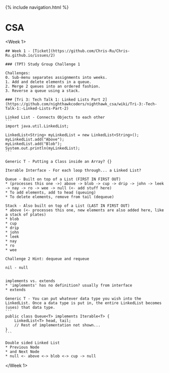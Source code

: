 {% include navigation.html %}

# CSA

<Week 1>

    ## Week 1 - [Ticket](https://github.com/Chris-Ru/Chris-Ru.github.io/issues/2)

    ### (TPT) Study Group Challenge 1

    Challenges:
    0. Sub-menu separates assignments into weeks.
    1. Add and delete elements in a queue.
    2. Merge 2 queues into an ordered fashion.
    3. Reverse a queue using a stack.

    ### [Tri 3: Tech Talk 1: Linked Lists Part 2](https://github.com/nighthawkcoders/nighthawk_csa/wiki/Tri-3:-Tech-Talk-1:-Linked-Lists-Part-2)

    Linked List - Connects Objects to each other
    ```
    import java.util.LinkedList;

    LinkedList<String> myLinkedList = new LinkedList<String>();
    myLinkedList.add("Above");
    myLinkedList.add("Blob");
    System.out.println(myLinkedList);
    ```

    Generic T - Putting a Class inside an Array? {}

    Iterable Interface - For each loop through... a Linked List?

    Queue - Built on top of a List (FIRST IN FIRST OUT)
    * (processes this one ->) above -> blob -> cup -> drip -> john -> leek -> nay -> ro -> wee -> null (<- add stuff here)
    * To add elements, add to head (queuing)
    * To delete elements, remove from tail (dequeue)

    Stack - Also built on top of a List (LAST IN FIRST OUT)
    * above (<- processes this one, new elements are also added here, like a stack of plates)
    * blob
    * cup
    * drip
    * john
    * leek
    * nay
    * ro
    * wee

    Challenge 2 Hint: dequeue and requeue

    nil - null


    implements vs. extends
    * 'implements' has no definition? usually from interface
    * extends

    Generic T - You can put whatever data type you wish into the LinkedList. Once a data type is put in, the entire LinkedList becomes (uses) that data type.
    ```
    public class Queue<T> implements Iterable<T> {
        LinkedList<T> head, tail;
        // Rest of implementation not shown...
    }
    ```

    Double sided Linked List
    * Previous Node
    * and Next Node
    * null <- above <-> blob <-> cup -> null
</Week 1>
